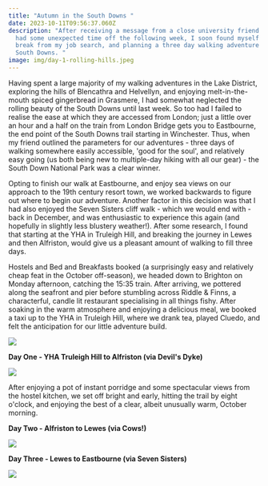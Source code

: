 ```yaml
---
title: "Autumn in the South Downs "
date: 2023-10-11T09:56:37.060Z
description: "After receiving a message from a close university friend that they
  had some unexpected time off the following week, I soon found myself taking a
  break from my job search, and planning a three day walking adventure in the
  South Downs. "
image: img/day-1-rolling-hills.jpeg
---
```

Having spent a large majority of my walking adventures in the Lake District, exploring the hills of Blencathra and Helvellyn, and enjoying melt-in-the-mouth spiced gingerbread in Grasmere, I had somewhat neglected the rolling beauty of the South Downs until last week. So too had I failed to realise the ease at which they are accessed from London; just a little over  an hour and a half on the train from London Bridge gets you to Eastbourne, the end point of the South Downs trail starting in Winchester. Thus, when my friend outlined the parameters for our adventures - three days of walking somewhere easily accessible, 'good for the soul', and relatively easy going (us both being new to multiple-day hiking with all our gear) - the South Down National Park was a clear winner.

Opting to finish our walk at Eastbourne, and enjoy sea views on our approach to the 19th century resort town, we worked backwards to figure out where to begin our adventure. Another factor in this decision was that I had also enjoyed the Seven Sisters cliff walk - which we would end with - back in December, and was enthusiastic to experience this again (and hopefully in slightly less blustery weather!). After some research, I found that starting at the YHA in Truleigh Hill, and breaking the journey in Lewes and then Alfriston, would give us a pleasant amount of walking to fill three days. 

Hostels and Bed and Breakfasts booked (a surprisingly easy and relatively cheap feat in the October off-season), we headed down to Brighton on Monday afternoon, catching the 15:35 train. After arriving, we pottered along the seafront and pier before stumbling across Riddle & Finns, a characterful, candle lit restaurant specialising in all things fishy. After soaking in the warm atmosphere and enjoying a delicious meal, we booked a taxi up to the YHA in Truleigh Hill, where we drank tea, played Cluedo, and felt the anticipation for our little adventure build.

![](img/riddle-and-finns.jpeg)

**Day One - YHA Truleigh Hill to Alfriston (via Devil's Dyke)**

![](img/day-1-start.jpeg)

After enjoying a pot of instant porridge and some spectacular views from the hostel kitchen, we set off bright and early, hitting the trail by eight o'clock, and enjoying the best of a clear, albeit unusually warm, October morning.

**Day Two - Alfriston to Lewes (via Cows!)**

![](img/day-2-cow-field.jpeg)

**Day Three - Lewes to Eastbourne (via Seven Sisters)**

![](img/day-3-coastlines.jpeg)